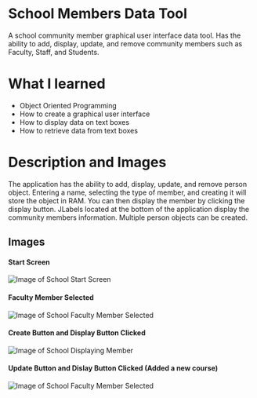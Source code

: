 # School Members Data Tool
A school community member graphical user interface data tool. Has the ability to add, display, update, and remove community members such as Faculty, Staff, and Students.

# What I learned
* Object Oriented Programming
* How to create a graphical user interface
* How to display data on text boxes
* How to retrieve data from text boxes

# Description and Images
The application has the ability to add, display, update, and remove person object. Entering a name, selecting the type of member, and creating it will store the object in RAM. You can then display the member by clicking the display button. JLabels located at the bottom of the application display the community members information. Multiple person objects can be created.

## Images
#### Start Screen
![Image of School Start Screen](https://github.com/negrt/cv/blob/master/images/School%20Start%20Up.png?raw=true)

#### Faculty Member Selected
![Image of School Faculty Member Selected](https://github.com/negrt/cv/blob/master/images/School%20Faculty%20Member%20Selected.png?raw=true)

#### Create Button and Display Button Clicked
![Image of School Displaying Member](https://github.com/negrt/cv/blob/master/images/School%20Displaying%20Member.png?raw=true)

#### Update Button and Dislay Button Clicked (Added a new course)
![Image of School Faculty Member Selected](https://github.com/negrt/cv/blob/master/images/School%20Updating%20Member.png?raw=true)
